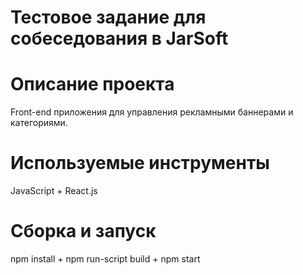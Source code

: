# Тестовое задание для собеседования в JarSoft

# Описание проекта

Front-end приложения для управления рекламными баннерами и категориями.

# Используемые инструменты

JavaScript + React.js

# Сборка и запуск

npm install + npm run-script build + npm start